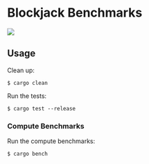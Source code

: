 # Blockjack Benchmarks

![](https://img.shields.io/badge/Status-Experimental-orange)

## Usage

Clean up:

	$ cargo clean

Run the tests:

	$ cargo test --release

### Compute Benchmarks

Run the compute benchmarks:

	$ cargo bench


